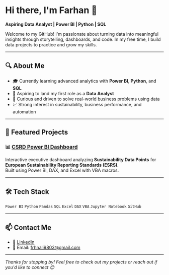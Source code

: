 # Hi there, I'm Farhan 👋  
**Aspiring Data Analyst | Power BI | Python | SQL**

Welcome to my GitHub! I'm passionate about turning data into meaningful insights through storytelling, dashboards, and code. In my free time, I build data projects to practice and grow my skills.

---

## 🔍 About Me

- 🎓 Currently learning advanced analytics with **Power BI**, **Python**, and **SQL**
- 💼 Aspiring to land my first role as a **Data Analyst**
- 🧠 Curious and driven to solve real-world business problems using data
- 📈 Strong interest in sustainability, business performance, and automation

---

## 📂 Featured Projects

### 📊 [CSRD Power BI Dashboard](https://github.com/FarhanAli-9803/powerbi-CSRD-dashboard)
Interactive executive dashboard analyzing **Sustainability Data Points** for **European Sustainability Reporting Standards (ESRS)**.  
Built using Power BI, DAX, and Excel with VBA macros.

---

## 🛠 Tech Stack

`Power BI` `Python` `Pandas` `SQL` `Excel` `DAX` `VBA` `Jupyter Notebook` `GitHub`

---

## 📫 Contact Me

- 🔗 [LinkedIn](https://www.linkedin.com/in/muhammadfarhanali)
- 📧 Email: frhnali9803@gmail.com

---

_Thanks for stopping by! Feel free to check out my projects or reach out if you'd like to connect 😊_

